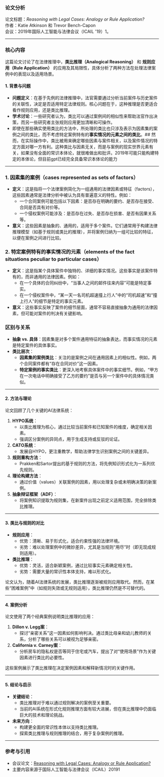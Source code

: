 ### **论文分析**

论文标题：_Reasoning with Legal Cases: Analogy or Rule Application?_  
作者：Katie Atkinson 和 Trevor Bench-Capon  
会议：2019年国际人工智能与法律会议（ICAIL '19）​1。

---

### **核心内容**

这篇论文讨论了在法律推理中，**类比推理（Analogical Reasoning）** 和 **规则应用（Rule Application）** 的应用及其局限性，具体分析了两种方法在处理法律案例中的表现以及适用场景。

#### **1. 背景与问题**

- **问题定义**：在基于先例的法律推理中，法官需要通过分析当前案件与历史案件的关联性，决定是否适用特定法律规则。核心问题在于，这种推理是否更适合看作规则应用，还是类比推理。
- **学术讨论**：一些研究者认为，类比可以通过案例间的相似性来帮助法官作出决策，而另一些研究者主张规则应用更加清晰和可操作。
- 即使在那些确实使用类比的方法中，所处理的类比也只涉及表示为因素集的案例之间的类比，而不考虑特定案例特有的**事实情况的元素之间的类比**。## 然而，在实际操作中，类比被用来确定哪些因素与案件相关，以及案件情况的特定方面对哪一方有利。这种类比与因素无关，而是与案例的现实世界元素有关，如果没有全面的常识本体论，就很难做出和批评。2019年可能只能构建特定的本体论，但目前gpt已经完全具备常识本体论的能力
---
### 1. **因素集的案例**（cases represented as sets of factors）

- **定义**：这是指将一个法律案例简化为一组通用的法律因素或特征（factors），这些因素通常是法律分析中被认为具有普遍意义的特性。例如：
    - 一个合同案例可能包括以下因素：是否存在明确的要约、是否存在接受、合同是否具有对价等。
    - 一个侵权案例可能涉及：是否存在过失、是否存在损害、是否有因果关系等。
- **意义**：这些因素是抽象的、通用的，适用于多个案件。它们通常用于构建法律推理模型（如基于规则或类比的推理），并将案例归纳为一组可比较的特征，以便在案例之间进行比较。

### 2. **特定案例特有的事实情况的元素**（elements of the fact situations peculiar to particular cases）

- **定义**：这是指某个具体案件中独特的、详细的事实情况。这些事实是该案件特有的，而非通用的法律因素。例如：
    - 在一个具体的合同纠纷中，“当事人之间的邮件往来内容”可能是特定事实。
    - 在一个侵权案件中，“某一天一名司机超速撞上行人”中的“司机超速”和“撞上行人”的细节是特定的事实元素。
- **意义**：这些事实反映了案件的细节层面，通常不容易直接抽象为通用的法律因素，但可能对案件的判决有关键影响。

### 区别与关系

- **抽象 vs. 具体**：因素集是对多个案件通用特征的抽象表达，而事实情况的元素是特定案件的具体事实。
- **类比层次**：
    - **因素集的案例类比**：关注的是案例之间在通用因素上的相似性。例如，两个合同案件都有“存在合同对价”这一因素。
    - **特定案例的事实类比**：更深入地考察具体案件中的事实细节。例如，“甲方在一次电话中明确接受了乙方的要约”是否与另一个案件中的具体情况类似。

---

#### **2. 方法与理论**

论文回顾了几个关键的AI法律系统：

1. **HYPO系统**：
    - 以类比推理为核心，通过比较当前案件和已知案件的维度，确定相关因素。
    - 强调区分案例的异同点，用于生成支持或反驳的论证。
2. **CATO系统**：
    - 发展自HYPO，更注重教学，帮助法律学生识别案例之间的关键差异。
3. **规则重构方法**：
    - Prakken和Sartor提出的基于规则的方法，将先例知识形式化为一系列优先规则。
4. **理论构建方法**：
    - 通过价值（values）关联案例的因素，用以处理复杂或未明确决策的新案例。
5. **抽象辩证框架（ADF）**：
    - 将案例知识提取为规则集，在新案件出现之前定义适用范围，完全排除类比推理。

---

#### **3. 类比与规则的对比**

- **规则应用**：
    - 优势：清晰、易于形式化，适合约束性强的法律环境。
    - 劣势：难以处理案例中的微妙差异，尤其是当规则“用尽”时（即无现成规则适用）。
- **类比推理**：
    - 优势：灵活，适合新颖案例，通过比较事实元素确定相关性。
    - 劣势：需要大量的常识性本体支持，难以形式化。

论文认为，随着AI法律系统的发展，类比推理逐渐被规则应用取代。然而，在某些“困难案例”中（如规则失效或无规则适用），类比推理仍然是不可替代的。

---

#### **4. 案例分析**

论文使用了两个经典案例说明类比推理的应用：

1. **Dillon v. Legg案**：
    - 探讨“亲密关系”这一因素如何影响判决。通过类比母亲和幼儿教师的关系，分析了哪些关系可以被视为足够亲密。
2. **California v. Carney案**：
    - 分析房车的隐私权是否等同于住宅或汽车，提出了对“使用场景”作为关键因素进行类比的必要性。

这些案例展示了类比推理在决定案例因素和解释新情况时的关键作用。

---

#### **5. 结论与启示**

- **关键结论**：
    - 类比推理对于难以通过规则解决的案例至关重要。
    - 当前的AI系统在形式化规则推理方面有较大进展，但在类比推理中仍面临巨大的技术和理论挑战。
- **未来方向**：
    - 构建更全面的常识性本体以支持类比推理。
    - 探索类比推理与规则推理的结合，用于复杂案例的推理。

---

### **参考与引用**

- 会议论文：[Reasoning with Legal Cases: Analogy or Rule Application?](https://doi.org/10.1145/3322640.3326695)
- 主要内容来源于国际人工智能与法律会议（ICAIL）2019​1
